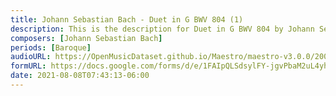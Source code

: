 ```yaml
---
title: Johann Sebastian Bach - Duet in G BWV 804 (1)
description: This is the description for Duet in G BWV 804 by Johann Sebastian Bach
composers: [Johann Sebastian Bach]
periods: [Baroque]
audioURL: https://OpenMusicDataset.github.io/Maestro/maestro-v3.0.0/2009/MIDI-Unprocessed_06_R1_2009_03-07_ORIG_MID--AUDIO_06_R1_2009_06_R1_2009_04_WAV.midi
formURL: https://docs.google.com/forms/d/e/1FAIpQLSdsylFY-jgvPbaM2uL4yhJgP_oB2b2mZFIFlNrhvaKBz0yEtQ/viewform
date: 2021-08-08T07:43:13-06:00
---
```

